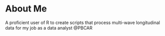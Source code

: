 # About Me

A proficient user of R to create scripts that process multi-wave longitudinal data for my job as a data analyst @PBCAR
